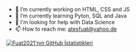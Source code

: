 
- 🔭 I’m currently working on HTML, CSS and JS
- 🌱 I’m currently learning Pyton, SQL and Java
- 🤔 I'm looking for help with Data Science 
- 📫 How to reach me: atesfuat@yahoo.de

[![Fuat2021'nın GitHub İstatistikleri](https://github-readme-stats.vercel.app/api?username=Fuat2021&show_icons=true&theme=radical)](https://github.com/Fuat2021&show_icons=true&theme=merko)
